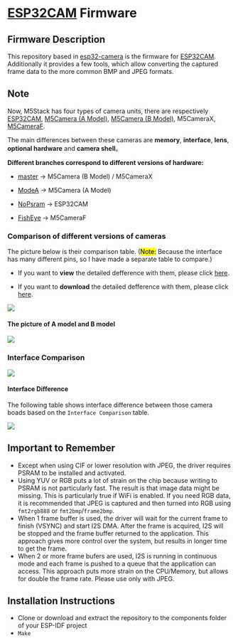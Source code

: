 # [ESP32CAM](https://docs.m5stack.com/#/en/unit/esp32cam) Firmware

## Firmware Description

This repository based in [esp32-camera](https://github.com/espressif/esp32-camera.git) is the firmware for [ESP32CAM](https://docs.m5stack.com/#/en/unit/esp32cam). Additionally it provides a few tools, which allow converting the captured frame data to the more common BMP and JPEG formats.

## Note

Now, M5Stack has four types of camera units, there are respectively [ESP32CAM](https://docs.m5stack.com/#/en/unit/esp32cam), [M5Camera (A Model)](https://docs.m5stack.com/#/en/unit/m5camera), [M5Camera (B Model)](https://docs.m5stack.com/#/en/unit/m5camera), M5CameraX, [M5CameraF](https://docs.m5stack.com/#/en/unit/m5camera_f).

The main differences between these cameras are **memory**, **interface**, **lens**, **optional hardware** and **camera shell**。

**Different branches correspond to different versions of hardware:**

- [master](https://github.com/m5stack/m5stack-cam-psram/tree/master) -> M5Camera (B Model) / M5CameraX

- [ModeA](https://github.com/m5stack/m5stack-cam-psram/tree/ModeA) -> M5Camera (A Model)

- [NoPsram](https://github.com/m5stack/m5stack-cam-psram/tree/NoPsram) -> ESP32CAM

- [FishEye](https://github.com/m5stack/m5stack-cam-psram/tree/FishEye
) -> M5CameraF

### Comparison of different versions of cameras

The picture below is their comparison table. (<mark>Note:</mark> Because the interface has many different pins, so I have made a separate table to compare.)

- If you want to **view** the detailed defference with them, please click [here](https://shimo.im/sheets/gP96C8YTdyjGgKQC).

- If you want to **download** the detailed defference with them, please click [here](https://github.com/m5stack/M5-Schematic/blob/master/Units/m5camera/M5%20Camera%20Detailed%20Comparison.xlsx).

<img src="https://m5stack.oss-cn-shenzhen.aliyuncs.com/image/m5-docs_table/camera_comparison/camera_main_comparison_en.png">

#### The picture of A model and B model

<img src="https://m5stack.oss-cn-shenzhen.aliyuncs.com/image/m5-docs_table/camera_comparison/diff_A_B.png">

### Interface Comparison

<img src="https://m5stack.oss-cn-shenzhen.aliyuncs.com/image/m5-docs_table/camera_comparison/CameraPinComparison_en.png">

#### Interface Difference

The following table shows interface difference between those camera boads based on the `Interface Comparison` table.

<img src="https://m5stack.oss-cn-shenzhen.aliyuncs.com/image/m5-docs_table/camera_comparison/CameraPinDifference_en.png">

## Important to Remember

- Except when using CIF or lower resolution with JPEG, the driver requires PSRAM to be installed and activated.
- Using YUV or RGB puts a lot of strain on the chip because writing to PSRAM is not particularly fast. The result is that image data might be missing. This is particularly true if WiFi is enabled. If you need RGB data, it is recommended that JPEG is captured and then turned into RGB using `fmt2rgb888` or `fmt2bmp`/`frame2bmp`.
- When 1 frame buffer is used, the driver will wait for the current frame to finish (VSYNC) and start I2S DMA. After the frame is acquired, I2S will be stopped and the frame buffer returned to the application. This approach gives more control over the system, but results in longer time to get the frame.
- When 2 or more frame bufers are used, I2S is running in continuous mode and each frame is pushed to a queue that the application can access. This approach puts more strain on the CPU/Memory, but allows for double the frame rate. Please use only with JPEG.

## Installation Instructions

- Clone or download and extract the repository to the components folder of your ESP-IDF project
- `Make`